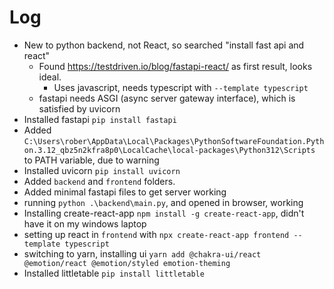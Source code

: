 # Log
* New to python backend, not React, so searched "install fast api and react"
  * Found https://testdriven.io/blog/fastapi-react/ as first result, looks ideal.
    * Uses javascript, needs typescript with `--template typescript`
  * fastapi needs ASGI (async server gateway interface), which is satisfied by uvicorn
* Installed fastapi `pip install fastapi`
* Added `C:\Users\rober\AppData\Local\Packages\PythonSoftwareFoundation.Python.3.12_qbz5n2kfra8p0\LocalCache\local-packages\Python312\Scripts` to PATH variable, due to warning
* Installed uvicorn `pip install uvicorn`
* Added `backend` and `frontend` folders.
* Added minimal fastapi files to get server working
* running `python .\backend\main.py`, and opened in browser, working
* Installing create-react-app `npm install -g create-react-app`, didn't have it on my windows laptop
* setting up react in `frontend` with `npx create-react-app frontend --template typescript`
* switching to yarn, installing ui `yarn add @chakra-ui/react @emotion/react @emotion/styled emotion-theming`
* Installed littletable `pip install littletable`